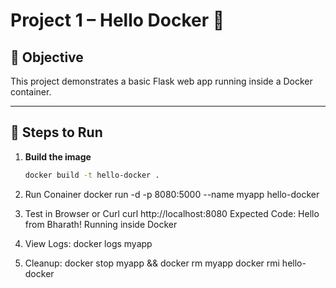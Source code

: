 # Project 1 – Hello Docker 🚀

## 📌 Objective
This project demonstrates a basic Flask web app running inside a Docker container.

---

## 🔹 Steps to Run

1. **Build the image**
   ```bash
   docker build -t hello-docker .
2. Run  Conainer
   docker run -d -p 8080:5000 --name myapp hello-docker

3. Test in Browser or Curl
   curl http://localhost:8080
   Expected Code: Hello from Bharath! Running inside Docker
   
5. View Logs:
    docker logs myapp

6. Cleanup:
     docker stop myapp && docker rm myapp
     docker rmi hello-docker
